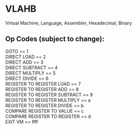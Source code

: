 # VLAHB
Virtual Machine, Language, Assembler, Hexadecimal, Binary

## Op Codes (subject to change):
GOTO == 1 <br>
DIRECT LOAD == 2 <br>
DIRECT ADD == 3 <br>
DIRECT SUBTRACT == 4 <br>
DIRECT MULTIPLY == 5 <br>
DIRECT DIVIDE == 6 <br>
REGISTER TO REGISTER LOAD == 7 <br>
REGISTER TO REGISTER ADD == 8 <br>
REGISTER TO REGISTER SUBTRACT == 9 <br>
REGISTER TO REGISTER MULTIPLY == a <br>
REGISTER TO REGISTER DIVIDE == b <br>
COMPARE REGISTER TO VALUE  == c <br>
COMPARE REGISTER TO REGISTER == d <br>
EXIT VM == ffff <br>
